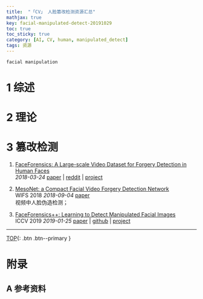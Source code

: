```yaml
---
title:  "「CV」 人脸篡改检测资源汇总"
mathjax: true
key: facial-manipulated-detect-20191029
toc: true
toc_sticky: true
category: [AI, CV, human, manipulated_detect]
tags: 资源
---
```

<span id='head'></span>  


<!--more-->

`facial manipulation`     

# 1 综述  
# 2 理论
# 3 篡改检测
1. [FaceForensics: A Large-scale Video Dataset for Forgery Detection in Human Faces](http://cn.arxiv.org/abs/1803.09179)    
*2018-03-24* [paper](https://arxiv.org/abs/1803.09179) | [reddit](https://www.reddit.com/r/programming/comments/8giuka/faceforensics_a_largescale_video_dataset_for/) | [project](http://niessnerlab.org/projects/roessler2018faceforensics.html)     

1. [MesoNet: a Compact Facial Video Forgery Detection Network](http://cn.arxiv.org/abs/1809.00888)     
WIFS 2018 *2018-09-04* [paper](https://arxiv.org/abs/1809.00888)     
视频中人脸伪造检测；    

1. [FaceForensics++: Learning to Detect Manipulated Facial Images](http://cn.arxiv.org/abs/1901.08971)     
ICCV 2019 *2019-01-25* [paper](https://arxiv.org/abs/1901.08971) | [github](https://github.com/ondyari/FaceForensics) | [project](http://niessnerlab.org/projects/roessler2018faceforensics.html)        


-------------------  
[TOP](#head){: .btn .btn--primary }



# 附录
## A 参考资料

